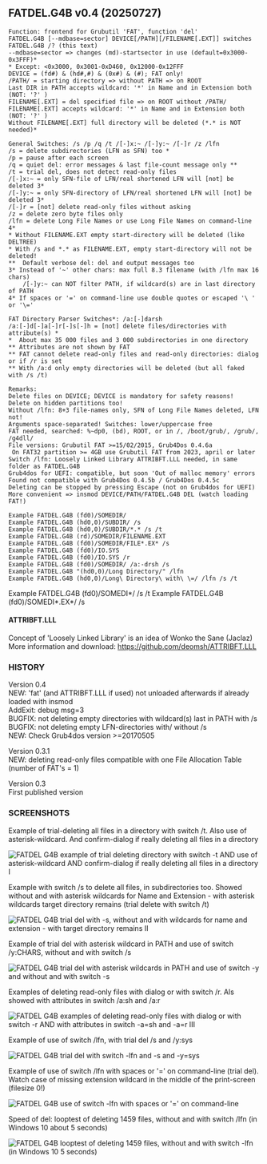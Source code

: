 ## FATDEL.G4B v0.4 (20250727)

<pre><code>Function: frontend for Grubutil 'FAT', function 'del'
FATDEL.G4B [--mdbase=sector] DEVICE[/PATH][/FILENAME[.EXT]] switches
FATDEL.G4B /? (this text)
--mdbase=sector => changes (md)-startsector in use (default=0x3000-0x3FFF)*
* Except: <0x3000, 0x3001-0xD460, 0x12000-0x12FFF
DEVICE = (fd#) & (hd#,#) & (0x#) & (#); FAT only!
/PATH/ = starting directory => without PATH => on ROOT
Last DIR in PATH accepts wildcard: '*' in Name and in Extension both (NOT: '?' )
FILENAME[.EXT] = del specified file => on ROOT without /PATH/
FILENAME[.EXT] accepts wildcard: '*' in Name and in Extension both (NOT: '?' )
Without FILENAME[.EXT] full directory will be deleted (*.* is NOT needed)*

General Switches: /s /p /q /t /[-]x:~ /[-]y:~ /[-]r /z /lfn
/s = delete subdirectories (LFN as SFN) too *
/p = pause after each screen
/q = quiet del: error messages & last file-count message only **
/t = trial del, does not detect read-only files
/[-]x:~ = only SFN-file of LFN/real shortened LFN will [not] be deleted 3*
/[-]y:~ = only SFN-directory of LFN/real shortened LFN will [not] be deleted 3*
/[-]r = [not] delete read-only files without asking
/z = delete zero byte files only
/lfn = delete Long File Names or use Long File Names on command-line 4*
* Without FILENAME.EXT empty start-directory will be deleted (like DELTREE)
* With /s and *.* as FILENAME.EXT, empty start-directory will not be deleted!
**  Default verbose del: del and output messages too
3* Instead of '~' other chars: max full 8.3 filename (with /lfn max 16 chars)
    /[-]y:~ can NOT filter PATH, if wildcard(s) are in last directory of PATH
4* If spaces or '=' on command-line use double quotes or escaped '\ ' or '\='

FAT Directory Parser Switches*: /a:[-]darsh
/a:[-]d[-]a[-]r[-]s[-]h = [not] delete files/directories with attribute(s) *
*  About max 35 000 files and 3 000 subdirectories in one directory
** Attributes are not shown by FAT
** FAT cannot delete read-only files and read-only directories: dialog or if /r is set
** With /a:d only empty directories will be deleted (but all faked with /s /t)

Remarks:
Delete files on DEVICE; DEVICE is mandatory for safety reasons!
Delete on hidden partitions too!
Without /lfn: 8+3 file-names only, SFN of Long File Names deleted, LFN not!
Arguments space-separated! Switches: lower/uppercase free
FAT needed, searched: %~dp0, (bd), ROOT, or in /, /boot/grub/, /grub/, /g4dll/
File versions: Grubutil FAT >=15/02/2015, Grub4Dos 0.4.6a
 On FAT32 partition >= 4GB use Grubutil FAT from 2023, april or later
Switch /lfn: Loosely Linked Library ATTRIBFT.LLL needed, in same folder as FATDEL.G4B
Grub4dos for UEFI: compatible, but soon 'Out of malloc memory' errors
Found not compatible with Grub4Dos 0.4.5b / Grub4Dos 0.4.5c
Deleting can be stopped by pressing Escape (not on Grub4dos for UEFI)
More convenient => insmod DEVICE/PATH/FATDEL.G4B DEL (watch loading FAT!)

Example FATDEL.G4B (fd0)/SOMEDIR/
Example FATDEL.G4B (hd0,0)/SUBDIR/ /s
Example FATDEL.G4B (hd0,0)/SUBDIR/*.* /s /t
Example FATDEL.G4B (rd)/SOMEDIR/FILENAME.EXT
Example FATDEL.G4B (fd0)/SOMEDIR/FILE*.EX* /s
Example FATDEL.G4B (fd0)/IO.SYS
Example FATDEL.G4B (fd0)/IO.SYS /r
Example FATDEL.G4B (fd0)/SOMEDIR/ /a:-drsh /s
Example FATDEL.G4B "(hd0,0)/Long Directory/" /lfn
Example FATDEL.G4B (hd0,0)/Long\ Directory\ with\ \=/ /lfn /s /t</code></pre>    
Example FATDEL.G4B (fd0)/SOMEDI*/ /s /t
Example FATDEL.G4B (fd0)/SOMEDI*.EX*/ /s

#### ATTRIBFT.LLL

Concept of 'Loosely Linked Library' is an idea of Wonko the Sane (Jaclaz)  
More information and download: https://github.com/deomsh/ATTRIBFT.LLL  

### HISTORY
Version 0.4  
NEW: 'fat' (and ATTRIBFT.LLL if used) not unloaded afterwards if already loaded with insmod  
AddExit: debug msg=3  
BUGFIX: not deleting empty directories with wildcard(s) last in PATH with /s  
BUGFIX: not deleting empty LFN-directories with/ without /s  
NEW: Check Grub4dos version >=20170505  

Version 0.3.1  
NEW: deleting read-only files compatible with one File Allocation Table (number of FAT's = 1)  

Version 0.3  
First published version

### SCREENSHOTS

Example of trial-deleting all files in a directory with switch /t. Also use of asterisk-wildcard. And confirm-dialog if really deleting all files in a directory  

![FATDEL G4B example of trial deleting directory with switch -t AND use of asterisk-wildcard AND confirm-dialog if really deleting all files in a directory I](https://github.com/user-attachments/assets/a1bd8a7f-9619-4221-8f95-f5268482f9a1)

Example with switch /s to delete all files, in subdirectories too. Showed without and with asterisk wildcards for Name and Extension - with asterisk wildcards target directory remains (trial delete with switch /t)

![FATDEL G4B trial del with -s, without and with wildcards for name and extension - with target directory remains II](https://github.com/user-attachments/assets/1133f6c2-0352-4e58-a316-eeed692b8f86)

Example of trial del with asterisk wildcard in PATH and use of switch /y:CHARS, without and with switch /s

![FATDEL G4B trial del with asterisk wildcards in PATH and use of switch -y and without and with switch -s](https://github.com/user-attachments/assets/96714f94-107f-4822-abe4-c856d15d110b)

Examples of deleting read-only files with dialog or with switch /r. Als showed with attributes in switch /a:sh and /a:r

![FATDEL G4B examples of deleting read-only files with dialog or with switch -r AND with attributes in switch -a=sh and -a=r III](https://github.com/user-attachments/assets/9ea7c3f7-10f5-4567-aae3-b49ef1d6df83)

Example of use of switch /lfn, with trial del /s and /y:sys

![FATDEL G4B trial del with switch -lfn and -s and -y=sys](https://github.com/user-attachments/assets/fd193f3d-e4f9-4f9c-b249-89fe06da5487)

Example of use of switch /lfn with spaces or '=' on command-line (trial del). Watch case of missing extension wildcard in the middle of the print-screen (filesize 0!)

![FATDEL G4B use of switch -lfn with spaces or '=' on command-line](https://github.com/user-attachments/assets/7fea6c7c-968b-4b4c-95b4-dec9d063337e)

Speed of del: looptest of deleting 1459 files, without and with switch /lfn (in Windows 10 about 5 seconds)

![FATDEL G4B looptest of deleting 1459 files, without and with switch -lfn (in Windows 10 5 seconds)](https://github.com/user-attachments/assets/da1c00a3-bbb7-4183-a174-6ca28ef6af3d)
